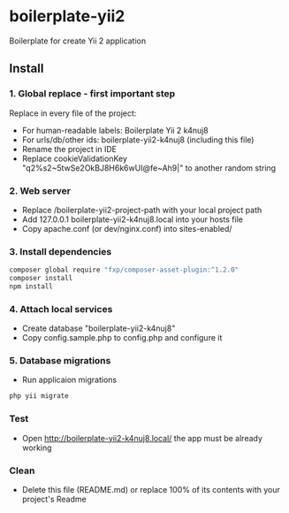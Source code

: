 # boilerplate-yii2
Boilerplate for create Yii 2 application


## Install

### 1. Global replace - first important step

Replace in every file of the project:

- For human-readable labels: Boilerplate Yii 2 k4nuj8
- For urls/db/other ids: boilerplate-yii2-k4nuj8 (including this file)
- Rename the project in IDE
- Replace cookieValidationKey "q2%s2~5twSe2OkBJ8H6k6wUI@fe~Ah9|" to another random string


### 2. Web server

- Replace /boilerplate-yii2-project-path with your local project path
- Add 127.0.0.1 boilerplate-yii2-k4nuj8.local into your hosts file
- Copy apache.conf (or dev/nginx.conf) into sites-enabled/


### 3. Install dependencies

```sh
composer global require "fxp/composer-asset-plugin:^1.2.0"
composer install
npm install
```

### 4. Attach local services

- Create database "boilerplate-yii2-k4nuj8"
- Copy config.sample.php to config.php and configure it


### 5. Database migrations

- Run applicaion migrations
```sh
php yii migrate
```


### Test

- Open http://boilerplate-yii2-k4nuj8.local/ the app must be already working


### Clean

- Delete this file (README.md) or replace 100% of its contents with your project's Readme
